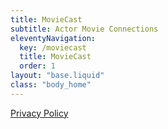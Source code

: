 ```yaml
---
title: MovieCast
subtitle: Actor Movie Connections
eleventyNavigation:
  key: /moviecast
  title: MovieCast
  order: 1
layout: "base.liquid"
class: "body_home"
---
```


[Privacy Policy](/moviecast/privacy-policy)
